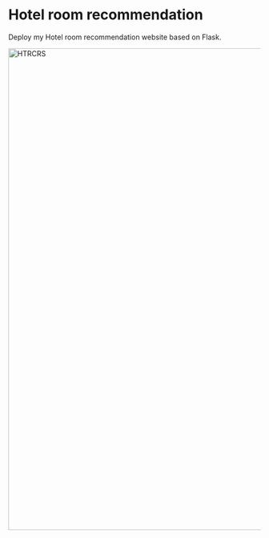 # Hotel room recommendation
Deploy my Hotel room recommendation website based on Flask.

<img width="960" alt="HTRCRS" src="https://github.com/TopdevVN/HotelRoomRecommendation/assets/86181500/a1c01e79-ca77-4fdd-bf8c-83ca19fe0f6f">
